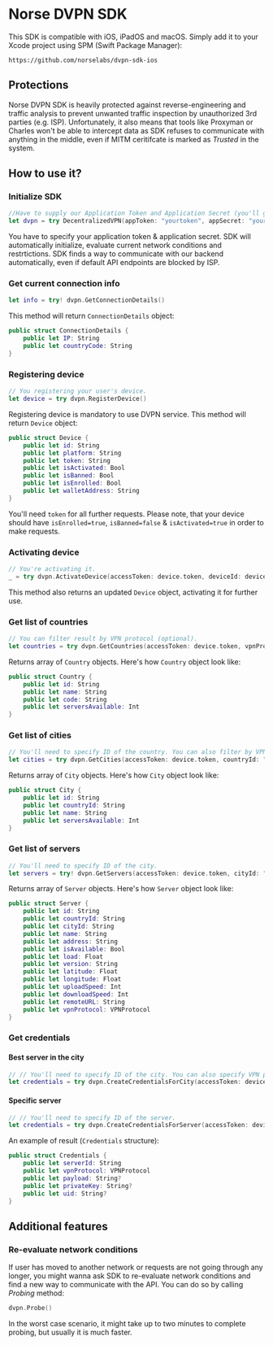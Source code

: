 # Norse DVPN SDK

This SDK is compatible with iOS, iPadOS and macOS. Simply add it to your Xcode project using SPM (Swift Package Manager): 

```
https://github.com/norselabs/dvpn-sdk-ios
```

## Protections

Norse DVPN SDK is heavily protected against reverse-engineering and traffic analysis to prevent unwanted traffic inspection by unauthorized 3rd parties (e.g. ISP). Unfortunately, it also means that tools like Proxyman or Charles won't be able to intercept data as SDK refuses to communicate with anything in the middle, even if MITM ceritifcate is marked as *Trusted* in the system.

## How to use it?

### Initialize SDK

```swift
//Have to supply our Application Token and Application Secret (you'll get 'em from us)
let dvpn = try DecentralizedVPN(appToken: "yourtoken", appSecret: "yoursecret")
```
You have to specify your application token & application secret. SDK will automatically initialize, evaluate current network conditions and restrtictions. SDK finds a way to communicate with our backend automatically, even if default API endpoints are blocked by ISP. 

### Get current connection info

```swift
let info = try! dvpn.GetConnectionDetails()
```

This method will return `ConnectionDetails` object:

```swift 
public struct ConnectionDetails {
    public let IP: String
    public let countryCode: String
}
```

### Registering device

```swift
// You registering your user's device.
let device = try dvpn.RegisterDevice()
```
Registering device is mandatory to use DVPN service. This method will return `Device` object:

```swift
public struct Device {
    public let id: String
    public let platform: String
    public let token: String
    public let isActivated: Bool
    public let isBanned: Bool
    public let isEnrolled: Bool
    public let walletAddress: String
}
```
You'll need `token` for all further requests. Please note, that your device should have `isEnrolled=true`, `isBanned=false` & `isActivated=true` in order to make requests.

### Activating device

```swift
// You're activating it.
_ = try dvpn.ActivateDevice(accessToken: device.token, deviceId: device.id)
```
This method also returns an updated `Device` object, activating it for further use.

### Get list of countries

```swift
// You can filter result by VPN protocol (optional).
let countries = try dvpn.GetCountries(accessToken: device.token, vpnProtocol: .V2Ray)
```
Returns array of `Country` objects. Here's how `Country` object look like:
```swift
public struct Country {
    public let id: String
    public let name: String
    public let code: String
    public let serversAvailable: Int
}
```

### Get list of cities

```swift
// You'll need to specify ID of the country. You can also filter by VPN protocol (optional).
let cities = try dvpn.GetCities(accessToken: device.token, countryId: "ed3c261f-3a9f-40f3-9a27-75d5e88d31a5", vpnProtocol: .WireGuard)
```
Returns array of `City` objects. Here's how `City` object look like:
```swift
public struct City {
    public let id: String
    public let countryId: String
    public let name: String
    public let serversAvailable: Int
}
```

### Get list of servers

```swift
// You'll need to specify ID of the city.
let servers = try! dvpn.GetServers(accessToken: device.token, cityId: "07f51695-70ff-4863-83c3-6ae3df3b8ff0", offset: 0, limit: 100)
```
Returns array of `Server` objects. Here's how `Server` object look like:
```swift
public struct Server {
    public let id: String
    public let countryId: String
    public let cityId: String
    public let name: String
    public let address: String
    public let isAvailable: Bool
    public let load: Float
    public let version: String
    public let latitude: Float
    public let longitude: Float
    public let uploadSpeed: Int
    public let downloadSpeed: Int
    public let remoteURL: String
    public let vpnProtocol: VPNProtocol
}
```

### Get credentials

#### Best server in the city

```swift
// // You'll need to specify ID of the city. You can also specify VPN protocol (optional).
let credentials = try dvpn.CreateCredentialsForCity(accessToken: device.token, cityId: "07f51695-70ff-4863-83c3-6ae3df3b8ff0", vpnProtocol: .WireGuard)
```

#### Specific server

```swift
// // You'll need to specify ID of the server.
let credentials = try dvpn.CreateCredentialsForServer(accessToken: device.token, serverId: "668696b2-d289-43ec-9f80-ae39d7dcc124")
```

An example of result (`Credentials` structure):

```swift
public struct Credentials {
    public let serverId: String
    public let vpnProtocol: VPNProtocol
    public let payload: String?
    public let privateKey: String?
    public let uid: String?
}
```

## Additional features

### Re-evaluate network conditions

If user has moved to another network or requests are not going through any longer, you might wanna ask SDK to re-evaluate network conditions and find a new way to communicate with the API. You can do so by calling *Probing* method:

```swift
dvpn.Probe()
```

In the worst case scenario, it might take up to two minutes to complete probing, but usually it is much faster.
